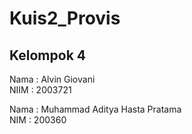 # Kuis2_Provis


## Kelompok 4

Nama  : Alvin Giovani <br/>
NIIM  : 2003721

Nama  : Muhammad Aditya Hasta Pratama <br/>
NIM   : 200360
